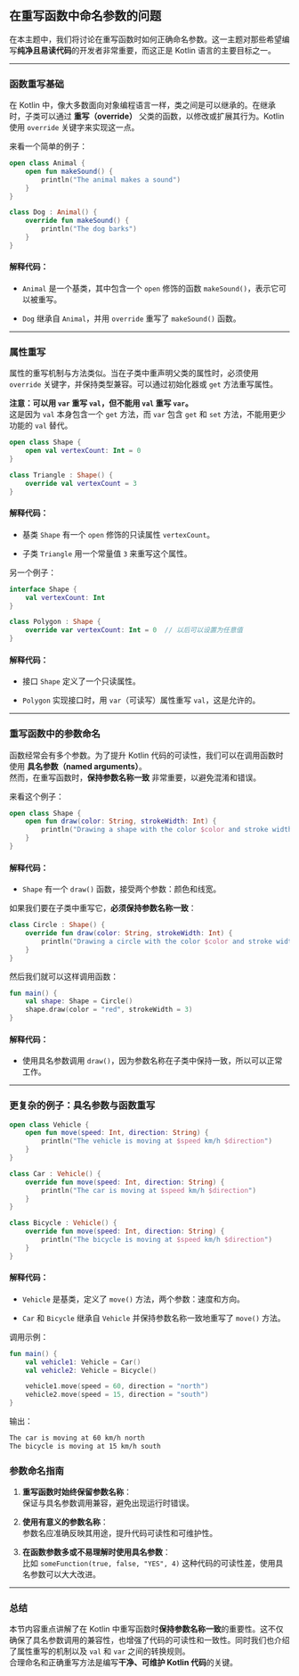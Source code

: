 ## 在重写函数中命名参数的问题

在本主题中，我们将讨论在重写函数时如何正确命名参数。这一主题对那些希望编写**纯净且易读代码**的开发者非常重要，而这正是 Kotlin 语言的主要目标之一。

---

### 函数重写基础

在 Kotlin 中，像大多数面向对象编程语言一样，类之间是可以继承的。在继承时，子类可以通过 **重写（override）** 父类的函数，以修改或扩展其行为。Kotlin 使用 `override` 关键字来实现这一点。

来看一个简单的例子：
```kotlin
open class Animal {
    open fun makeSound() {
        println("The animal makes a sound")
    }
}

class Dog : Animal() {
    override fun makeSound() {
        println("The dog barks")
    }
}
```
#### 解释代码：

- `Animal` 是一个基类，其中包含一个 `open` 修饰的函数 `makeSound()`，表示它可以被重写。
    
- `Dog` 继承自 `Animal`，并用 `override` 重写了 `makeSound()` 函数。
    

---

### 属性重写

属性的重写机制与方法类似。当在子类中重声明父类的属性时，必须使用 `override` 关键字，并保持类型兼容。可以通过初始化器或 `get` 方法重写属性。

**注意：可以用 `var` 重写 `val`，但不能用 `val` 重写 `var`。**  
这是因为 `val` 本身包含一个 `get` 方法，而 `var` 包含 `get` 和 `set` 方法，不能用更少功能的 `val` 替代。
```kotlin
open class Shape {
    open val vertexCount: Int = 0
}

class Triangle : Shape() {
    override val vertexCount = 3
}
```
#### 解释代码：

- 基类 `Shape` 有一个 `open` 修饰的只读属性 `vertexCount`。
    
- 子类 `Triangle` 用一个常量值 `3` 来重写这个属性。
    

另一个例子：
```kotlin
interface Shape {
    val vertexCount: Int
}

class Polygon : Shape {
    override var vertexCount: Int = 0  // 以后可以设置为任意值
}
```
#### 解释代码：

- 接口 `Shape` 定义了一个只读属性。
    
- `Polygon` 实现接口时，用 `var`（可读写）属性重写 `val`，这是允许的。
    

---

### 重写函数中的参数命名

函数经常会有多个参数。为了提升 Kotlin 代码的可读性，我们可以在调用函数时使用 **具名参数（named arguments）**。  
然而，在重写函数时，**保持参数名称一致** 非常重要，以避免混淆和错误。

来看这个例子：
```kotlin
open class Shape {
    open fun draw(color: String, strokeWidth: Int) {
        println("Drawing a shape with the color $color and stroke width $strokeWidth")
    }
}
```
#### 解释代码：

- `Shape` 有一个 `draw()` 函数，接受两个参数：颜色和线宽。
    

如果我们要在子类中重写它，**必须保持参数名称一致**：
```kotlin
class Circle : Shape() {
    override fun draw(color: String, strokeWidth: Int) {
        println("Drawing a circle with the color $color and stroke width $strokeWidth")
    }
}
```
然后我们就可以这样调用函数：
```kotlin
fun main() {
    val shape: Shape = Circle()
    shape.draw(color = "red", strokeWidth = 3)
}
```
#### 解释代码：

- 使用具名参数调用 `draw()`，因为参数名称在子类中保持一致，所以可以正常工作。
    

---

### 更复杂的例子：具名参数与函数重写
```kotlin
open class Vehicle {
    open fun move(speed: Int, direction: String) {
        println("The vehicle is moving at $speed km/h $direction")
    }
}

class Car : Vehicle() {
    override fun move(speed: Int, direction: String) {
        println("The car is moving at $speed km/h $direction")
    }
}

class Bicycle : Vehicle() {
    override fun move(speed: Int, direction: String) {
        println("The bicycle is moving at $speed km/h $direction")
    }
}
```
#### 解释代码：

- `Vehicle` 是基类，定义了 `move()` 方法，两个参数：速度和方向。
    
- `Car` 和 `Bicycle` 继承自 `Vehicle` 并保持参数名称一致地重写了 `move()` 方法。
    

调用示例：
```kotlin
fun main() {
    val vehicle1: Vehicle = Car()
    val vehicle2: Vehicle = Bicycle()

    vehicle1.move(speed = 60, direction = "north")
    vehicle2.move(speed = 15, direction = "south")
}
```
输出：
```bash
The car is moving at 60 km/h north
The bicycle is moving at 15 km/h south
```
### 参数命名指南

1. **重写函数时始终保留参数名称**：  
    保证与具名参数调用兼容，避免出现运行时错误。
    
2. **使用有意义的参数名称**：  
    参数名应准确反映其用途，提升代码可读性和可维护性。
    
3. **在函数参数多或不易理解时使用具名参数**：  
    比如 `someFunction(true, false, "YES", 4)` 这种代码的可读性差，使用具名参数可以大大改进。
    

---

### 总结

本节内容重点讲解了在 Kotlin 中重写函数时**保持参数名称一致**的重要性。这不仅确保了具名参数调用的兼容性，也增强了代码的可读性和一致性。同时我们也介绍了属性重写的机制以及 `val` 和 `var` 之间的转换规则。  
合理命名和正确重写方法是编写**干净、可维护 Kotlin 代码**的关键。
